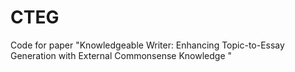 # CTEG
Code for paper "Knowledgeable Writer: Enhancing Topic-to-Essay Generation with External Commonsense Knowledge "
